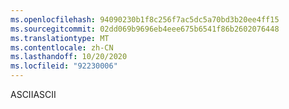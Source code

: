 ```yaml
---
ms.openlocfilehash: 94090230b1f8c256f7ac5dc5a70bd3b20ee4ff15
ms.sourcegitcommit: 02dd069b9696eb4eee675b6541f86b2602076448
ms.translationtype: MT
ms.contentlocale: zh-CN
ms.lasthandoff: 10/20/2020
ms.locfileid: "92230006"
---
```

<span data-ttu-id="ee47c-101">ASCII</span><span class="sxs-lookup"><span data-stu-id="ee47c-101">ASCII</span></span>